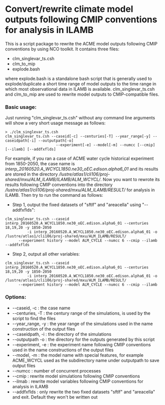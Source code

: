 Convert/rewrite climate model outputs following CMIP conventions for analysis in ILAMB
======================================================================================

This is a script package to rewrite the ACME model outputs following CMIP conventions by using NCO toolkit. It contains three 
files:

* clm_singlevar_ts.csh
* clm_to_mip 
* explode.bash

where explode.bash is a standalone bash script that is generally used to explode/duplicate a short time range of model outputs 
to the time range in which most observational data in ILAMB is available. clm_singlevar_ts.csh and clm_to_mip are used to
rewrite model outputs to CMIP-compatible files.


### Basic usage:

Just running "clm_singlevar_ts.csh" without any command line arguments will show a very short usage message as follows:

```
> ./clm_singlevar_ts.csh
clm_singlevar_ts.csh --caseid[-c] --centuries[-T] --year_range[-y] --caseidpath[-i] --outputpath[-o] 
                       --experiment[-e] --model[-m] --numcc [--cmip] [--ilamb] [--addfxflds]
```

For example, if you ran a case of ACME water cycle historical experiment from 1850-2050, the case name is
*interp_20160520.A_WCYCL1850.ne30_oEC.edison.alpha6_01* and its results are stored
in the directory */lustre/atlas1/cli106/proj-shared/mxu/ALM_ILAMB/ILAMB/ALM_WCYCL/*. Now you want to rewrote its results
following CMIP conventions into the directory */lustre/atlas1/cli106/proj-shared/mxu/ALM_ILAMB/RESULT/* for analysis in ILAMB. 
Then try to run the command as follows:


- Step 1, output the fixed datasets of "sftlf" and "areacella" using "--addfxflds": 

```
clm_singlevar_ts.csh --caseid interp_20160520.A_WCYCL1850.ne30_oEC.edison.alpha6_01 --centuries 18,19,20 -y 1850-2050 
          -i interp_20160520.A_WCYCL1850.ne30_oEC.edison.alpha6_01 -o /lustre/atlas1/cli106/proj-shared/mxu/ALM_ILAMB/RESULT/ 
	  --experiment history --model ALM_CYCLE --numcc 6 --cmip --ilamb --addfxflds
```

- Step 2, output all other variables:
```
clm_singlevar_ts.csh --caseid interp_20160520.A_WCYCL1850.ne30_oEC.edison.alpha6_01 --centuries 18,19,20 -y 1850-2050 
          -i interp_20160520.A_WCYCL1850.ne30_oEC.edison.alpha6_01 -o /lustre/atlas1/cli106/proj-shared/mxu/ALM_ILAMB/RESULT/ 
	  --experiment history --model ALM_CYCLE --numcc 6 --cmip --ilamb
```

### Options:

* --caseid, -c : the case name
* --centuries, -T : the century range of the simulations, is used by the script to find the files
* --year_range, -y : the year range of the simulations used in the name construction of the output files
* --caseidpath, -i : the directory of the simulations
* --outputpath -o : the directory for the outputs generated by this script
* --experiment, -e : the experiment name following CMIP  conventions used in the name constructions of the output files
* --model, -m : the model name with special features, for example ACME_WCYCL used as the subdirectory name under outputpath to save output files
* --numcc : number of concurrent processes
* --cmip  : rewrite model simulations following CMIP conventions
* --ilmab : rewrite model variables following CMIP conventions for analysis in ILAMB
* --addfxflds : only rewrite the two fixed datasets "sftlf" and "areacella" and exit. Default they won't be written out

